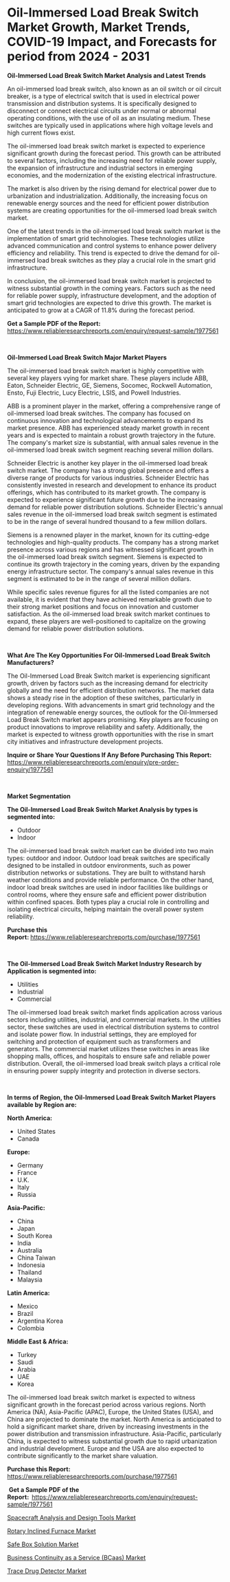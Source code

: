 <p><h1>Oil-Immersed Load Break Switch Market Growth, Market Trends, COVID-19 Impact, and Forecasts for period from 2024 - 2031</h1></p><p><strong>Oil-Immersed Load Break Switch Market Analysis and Latest Trends</strong></p>
<p><p>An oil-immersed load break switch, also known as an oil switch or oil circuit breaker, is a type of electrical switch that is used in electrical power transmission and distribution systems. It is specifically designed to disconnect or connect electrical circuits under normal or abnormal operating conditions, with the use of oil as an insulating medium. These switches are typically used in applications where high voltage levels and high current flows exist.</p><p>The oil-immersed load break switch market is expected to experience significant growth during the forecast period. This growth can be attributed to several factors, including the increasing need for reliable power supply, the expansion of infrastructure and industrial sectors in emerging economies, and the modernization of the existing electrical infrastructure.</p><p>The market is also driven by the rising demand for electrical power due to urbanization and industrialization. Additionally, the increasing focus on renewable energy sources and the need for efficient power distribution systems are creating opportunities for the oil-immersed load break switch market.</p><p>One of the latest trends in the oil-immersed load break switch market is the implementation of smart grid technologies. These technologies utilize advanced communication and control systems to enhance power delivery efficiency and reliability. This trend is expected to drive the demand for oil-immersed load break switches as they play a crucial role in the smart grid infrastructure.</p><p>In conclusion, the oil-immersed load break switch market is projected to witness substantial growth in the coming years. Factors such as the need for reliable power supply, infrastructure development, and the adoption of smart grid technologies are expected to drive this growth. The market is anticipated to grow at a CAGR of 11.8% during the forecast period.</p></p>
<p><strong>Get a Sample PDF of the Report:&nbsp;</strong> <a href="https://www.reliableresearchreports.com/enquiry/request-sample/1977561">https://www.reliableresearchreports.com/enquiry/request-sample/1977561</a></p>
<p>&nbsp;</p>
<p><strong>Oil-Immersed Load Break Switch Major Market Players</strong></p>
<p><p>The oil-immersed load break switch market is highly competitive with several key players vying for market share. These players include ABB, Eaton, Schneider Electric, GE, Siemens, Socomec, Rockwell Automation, Ensto, Fuji Electric, Lucy Electric, LSIS, and Powell Industries.</p><p>ABB is a prominent player in the market, offering a comprehensive range of oil-immersed load break switches. The company has focused on continuous innovation and technological advancements to expand its market presence. ABB has experienced steady market growth in recent years and is expected to maintain a robust growth trajectory in the future. The company's market size is substantial, with annual sales revenue in the oil-immersed load break switch segment reaching several million dollars.</p><p>Schneider Electric is another key player in the oil-immersed load break switch market. The company has a strong global presence and offers a diverse range of products for various industries. Schneider Electric has consistently invested in research and development to enhance its product offerings, which has contributed to its market growth. The company is expected to experience significant future growth due to the increasing demand for reliable power distribution solutions. Schneider Electric's annual sales revenue in the oil-immersed load break switch segment is estimated to be in the range of several hundred thousand to a few million dollars.</p><p>Siemens is a renowned player in the market, known for its cutting-edge technologies and high-quality products. The company has a strong market presence across various regions and has witnessed significant growth in the oil-immersed load break switch segment. Siemens is expected to continue its growth trajectory in the coming years, driven by the expanding energy infrastructure sector. The company's annual sales revenue in this segment is estimated to be in the range of several million dollars.</p><p>While specific sales revenue figures for all the listed companies are not available, it is evident that they have achieved remarkable growth due to their strong market positions and focus on innovation and customer satisfaction. As the oil-immersed load break switch market continues to expand, these players are well-positioned to capitalize on the growing demand for reliable power distribution solutions.</p></p>
<p>&nbsp;</p>
<p><strong>What Are The Key Opportunities For Oil-Immersed Load Break Switch Manufacturers?</strong></p>
<p><p>The Oil-Immersed Load Break Switch market is experiencing significant growth, driven by factors such as the increasing demand for electricity globally and the need for efficient distribution networks. The market data shows a steady rise in the adoption of these switches, particularly in developing regions. With advancements in smart grid technology and the integration of renewable energy sources, the outlook for the Oil-Immersed Load Break Switch market appears promising. Key players are focusing on product innovations to improve reliability and safety. Additionally, the market is expected to witness growth opportunities with the rise in smart city initiatives and infrastructure development projects.</p></p>
<p><strong>Inquire or Share Your Questions If Any Before Purchasing This Report:</strong> <a href="https://www.reliableresearchreports.com/enquiry/pre-order-enquiry/1977561">https://www.reliableresearchreports.com/enquiry/pre-order-enquiry/1977561</a></p>
<p>&nbsp;</p>
<p><strong>Market Segmentation</strong></p>
<p><strong>The Oil-Immersed Load Break Switch Market Analysis by types is segmented into:</strong></p>
<p><ul><li>Outdoor</li><li>Indoor</li></ul></p>
<p><p>The oil-immersed load break switch market can be divided into two main types: outdoor and indoor. Outdoor load break switches are specifically designed to be installed in outdoor environments, such as power distribution networks or substations. They are built to withstand harsh weather conditions and provide reliable performance. On the other hand, indoor load break switches are used in indoor facilities like buildings or control rooms, where they ensure safe and efficient power distribution within confined spaces. Both types play a crucial role in controlling and isolating electrical circuits, helping maintain the overall power system reliability.</p></p>
<p><strong>Purchase this Report:&nbsp;</strong><a href="https://www.reliableresearchreports.com/purchase/1977561">https://www.reliableresearchreports.com/purchase/1977561</a></p>
<p>&nbsp;</p>
<p><strong>The Oil-Immersed Load Break Switch Market Industry Research by Application is segmented into:</strong></p>
<p><ul><li>Utilities</li><li>Industrial</li><li>Commercial</li></ul></p>
<p><p>The oil-immersed load break switch market finds application across various sectors including utilities, industrial, and commercial markets. In the utilities sector, these switches are used in electrical distribution systems to control and isolate power flow. In industrial settings, they are employed for switching and protection of equipment such as transformers and generators. The commercial market utilizes these switches in areas like shopping malls, offices, and hospitals to ensure safe and reliable power distribution. Overall, the oil-immersed load break switch plays a critical role in ensuring power supply integrity and protection in diverse sectors.</p></p>
<p>&nbsp;</p>
<p><strong>In terms of Region, the Oil-Immersed Load Break Switch Market Players available by Region are:</strong></p>
<p>
    <p> <strong> North America: </strong>
        <ul>
            <li>United States</li>
            <li>Canada</li>
        </ul>
        </p> 
    <p> <strong> Europe: </strong>
        <ul>
            <li>Germany</li>
            <li>France</li>
            <li>U.K.</li>
            <li>Italy</li>
            <li>Russia</li>
        </ul>
        </p> 
    <p> <strong> Asia-Pacific: </strong>
        <ul>
            <li>China</li>
            <li>Japan</li>
            <li>South Korea</li>
            <li>India</li>
            <li>Australia</li>
            <li>China Taiwan</li>
            <li>Indonesia</li>
            <li>Thailand</li>
            <li>Malaysia</li>
        </ul>
        </p> 
    <p> <strong> Latin America: </strong>
        <ul>
            <li>Mexico</li>
            <li>Brazil</li>
            <li>Argentina Korea</li>
            <li>Colombia</li>
        </ul>
        </p> 
    <p> <strong> Middle East & Africa: </strong>
        <ul>
            <li>Turkey</li>
            <li>Saudi</li>
            <li>Arabia</li>
            <li>UAE</li>
            <li>Korea</li>
        </ul>
    </p>
    </p>
<p><p>The oil-immersed load break switch market is expected to witness significant growth in the forecast period across various regions. North America (NA), Asia-Pacific (APAC), Europe, the United States (USA), and China are projected to dominate the market. North America is anticipated to hold a significant market share, driven by increasing investments in the power distribution and transmission infrastructure. Asia-Pacific, particularly China, is expected to witness substantial growth due to rapid urbanization and industrial development. Europe and the USA are also expected to contribute significantly to the market share valuation.</p></p>
<p><strong>Purchase this Report: </strong><a href="https://www.reliableresearchreports.com/purchase/1977561">https://www.reliableresearchreports.com/purchase/1977561</a></p>
<p>&nbsp;<strong>Get a Sample PDF of the Report:&nbsp;&nbsp;</strong><a href="https://www.reliableresearchreports.com/enquiry/request-sample/1977561">https://www.reliableresearchreports.com/enquiry/request-sample/1977561</a></p>
<p><strong></strong></p>
<p><p><a href="https://medium.com/@joycepalmer83/spacecraft-analysis-and-design-tools-market-research-report-its-history-and-forecast-2023-to-2030-1ce72a56eb7b">Spacecraft Analysis and Design Tools Market</a></p><p><a href="https://github.com/YashRP12/Market-Research-Report-List-2/blob/main/rotary-inclined-furnace-market.md">Rotary Inclined Furnace Market</a></p><p><a href="https://medium.com/@joycepalmer83/safe-box-solution-market-the-key-to-successful-business-strategy-forecast-till-2030-769cebae8159">Safe Box Solution Market</a></p><p><a href="https://medium.com/@joycepalmer83/business-continuity-as-a-service-bcaas-market-insight-market-trends-growth-forecasted-from-33de2fb824bc">Business Continuity as a Service (BCaas) Market</a></p><p><a href="https://github.com/Chiragrp24/Market-Research-Report-List-2/blob/main/trace-drug-detector-market.md">Trace Drug Detector Market</a></p></p>
